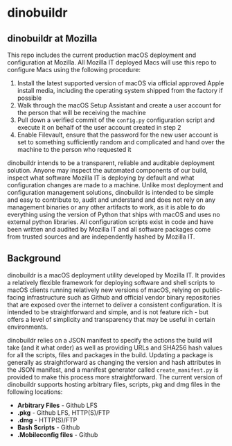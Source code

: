 # dinobuildr

## dinobuildr at Mozilla
This repo includes the current production macOS deployment and configuration at Mozilla. All Mozilla IT deployed Macs will use this repo to configure Macs using the following procedure:

1. Install the latest supported version of macOS via official approved Apple install media, including the operating system shipped from the factory if possible
2. Walk through the macOS Setup Assistant and create a user account for the person that will be receiving the machine
3. Pull down a verified commit of the `config.py` configuration script and execute it on behalf of the user account created in step 2
4. Enable Filevault, ensure that the password for the new user account is set to something sufficiently random and complicated and hand over the machine to the person who requested it

dinobuildr intends to be a transparent, reliable and auditable deployment solution. Anyone may inspect the automated components of our build, inspect what software Mozilla IT is deploying by default and what configuration changes are made to a machine. Unlike most deployment and configuration management solutions, dinobuildr is intended to be simple and easy to contribute to, audit and understand and does not rely on any management binaries or any other artifacts to work, as it is able to do everything using the version of Python that ships with macOS and uses no external python libraries. All configuration scripts exist in code and have been written and audited by Mozilla IT and all software packages come from trusted sources and are independently hashed by Mozilla IT. 

## Background 
dinobuildr is a macOS deployment utility developed by Mozilla IT. It provides a relatively flexible framework for deploying software and shell scripts to macOS clients running relatively new versions of macOS, relying on public-facing infrastructure such as Github and official vendor binary repositories that are exposed over the internet to deliver a consistent configuration. It is intended to be straightforward and simple, and is not feature rich - but offers a level of simplicity and transparency that may be useful in certain environments. 

dinobuildr relies on a JSON manifest to specify the actions the build will take (and it what order) as well as providing URLs and SHA256 hash values for all the scripts, files and packages in the build. Updating a package is generally as straightforward as changing the version and hash attributes in the JSON manifest, and a manifest generator called `create_manifest.py` is provided to make this process more straightforward. The current version of dinobuildr supports hosting arbitrary files, scripts, pkg and dmg files in the following locations:

* **Arbitrary Files** - Github LFS
* **.pkg** - Github LFS, HTTP(S)/FTP
* **.dmg** - HTTP(S)/FTP
* **Bash Scripts** - Github
* **.Mobileconfig files** - Github
